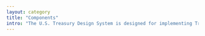```yaml
---
layout: category
title: "Components"
intro: "The U.S. Treasury Design System is designed for implementing Treasury branding with simplicity and consistency across Treasury web apps and sites, while providing you with <strong>plug-and-play design and HTML/CSS</strong>."
---
```

